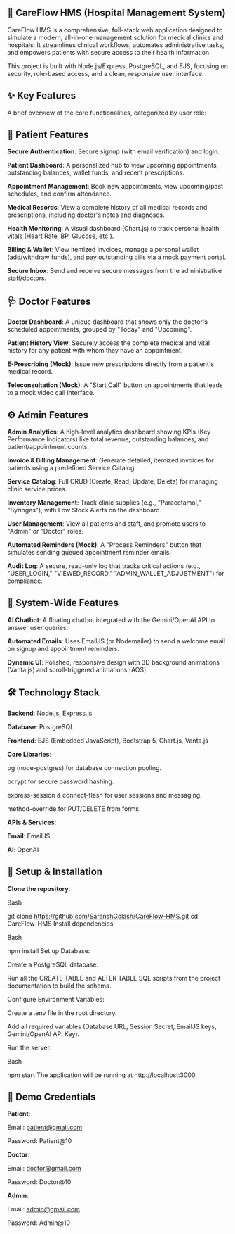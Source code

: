## 🏥 CareFlow HMS (Hospital Management System)
CareFlow HMS is a comprehensive, full-stack web application designed to simulate a modern, all-in-one management solution for medical clinics and hospitals. It streamlines clinical workflows, automates administrative tasks, and empowers patients with secure access to their health information.

This project is built with Node.js/Express, PostgreSQL, and EJS, focusing on security, role-based access, and a clean, responsive user interface.

## ✨ Key Features
A brief overview of the core functionalities, categorized by user role:

## 👤 Patient Features
<b>Secure Authentication</b>: Secure signup (with email verification) and login.

<b>Patient Dashboard</b>: A personalized hub to view upcoming appointments, outstanding balances, wallet funds, and recent prescriptions.

<b>Appointment Management</b>: Book new appointments, view upcoming/past schedules, and confirm attendance.

<b>Medical Records</b>: View a complete history of all medical records and prescriptions, including doctor's notes and diagnoses.

<b>Health Monitoring</b>: A visual dashboard (Chart.js) to track personal health vitals (Heart Rate, BP, Glucose, etc.).

<b>Billing & Wallet</b>: View itemized invoices, manage a personal wallet (add/withdraw funds), and pay outstanding bills via a mock payment portal.

<b>Secure Inbox</b>: Send and receive secure messages from the administrative staff/doctors.

## 🩺 Doctor Features
<b>Doctor Dashboard</b>: A unique dashboard that shows only the doctor's scheduled appointments, grouped by "Today" and "Upcoming".

<b>Patient History View</b>: Securely access the complete medical and vital history for any patient with whom they have an appointment.

<b>E-Prescribing (Mock)</b>: Issue new prescriptions directly from a patient's medical record.

<b>Teleconsultation (Mock)</b>: A "Start Call" button on appointments that leads to a mock video call interface.

## ⚙️ Admin Features
<b>Admin Analytics</b>: A high-level analytics dashboard showing KPIs (Key Performance Indicators) like total revenue, outstanding balances, and patient/appointment counts.

<b>Invoice & Billing Management</b>: Generate detailed, itemized invoices for patients using a predefined Service Catalog.

<b>Service Catalog</b>: Full CRUD (Create, Read, Update, Delete) for managing clinic service prices.

<b>Inventory Management</b>: Track clinic supplies (e.g., "Paracetamol," "Syringes"), with Low Stock Alerts on the dashboard.

<b>User Management</b>: View all patients and staff, and promote users to "Admin" or "Doctor" roles.

<b>Automated Reminders (Mock)</b>: A "Process Reminders" button that simulates sending queued appointment reminder emails.

<b>Audit Log</b>: A secure, read-only log that tracks critical actions (e.g., "USER_LOGIN," "VIEWED_RECORD," "ADMIN_WALLET_ADJUSTMENT") for compliance.

## 🤖 System-Wide Features
<b>AI Chatbot</b>: A floating chatbot integrated with the Gemini/OpenAI API to answer user queries.

<b>Automated Emails</b>: Uses EmailJS (or Nodemailer) to send a welcome email on signup and appointment reminders.

<b>Dynamic UI</b>: Polished, responsive design with 3D background animations (Vanta.js) and scroll-triggered animations (AOS).

## 🛠️ Technology Stack
<b>Backend</b>: Node.js, Express.js

<b>Database</b>: PostgreSQL

<b>Frontend</b>: EJS (Embedded JavaScript), Bootstrap 5, Chart.js, Vanta.js

<b>Core Libraries</b>:

pg (node-postgres) for database connection pooling.

bcrypt for secure password hashing.

express-session & connect-flash for user sessions and messaging.

method-override for PUT/DELETE from forms.

<b>APIs & Services</b>:

<b>Email</b>: EmailJS

<b>AI</b>: OpenAI

## 🚀 Setup & Installation
<b>Clone the repository</b>:

Bash

git clone https://github.com/SaranshGolash/CareFlow-HMS.git
cd CareFlow-HMS
Install dependencies:

Bash

npm install
Set up Database:

Create a PostgreSQL database.

Run all the CREATE TABLE and ALTER TABLE SQL scripts from the project documentation to build the schema.

Configure Environment Variables:

Create a .env file in the root directory.

Add all required variables (Database URL, Session Secret, EmailJS keys, Gemini/OpenAI API Key).

Run the server:

Bash

npm start
The application will be running at http://localhost:3000.

## 🔑 Demo Credentials
<b>Patient</b>:

Email: patient@gmail.com

Password: Patient@10

<b>Doctor</b>:

Email: doctor@gmail.com

Password: Doctor@10

<b>Admin</b>:

Email: admin@gmail.com

Password: Admin@10